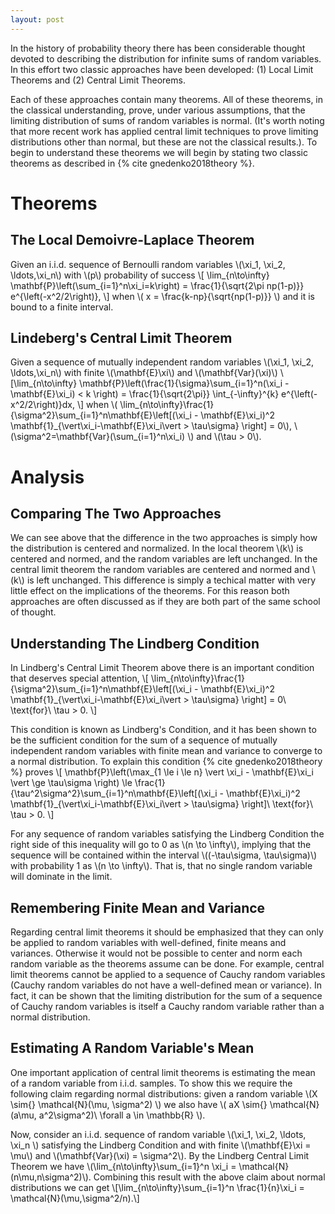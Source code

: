 ```yaml
---
layout: post
---
```

In the history of probability theory there has been considerable thought devoted to describing the distribution for infinite sums of random variables. In this effort two classic approaches have been developed: (1) Local Limit Theorems and (2) Central Limit Theorems.

Each of these approaches contain many theorems. All of these theorems, in the classical understanding, prove, under various assumptions, that the limiting distribution of sums of random variables is normal. (It's worth noting that more recent work has applied central limit techniques to prove limiting distributions other than normal, but these are not the classical results.). To begin to understand these theorems we will begin by stating two classic theorems as described in {% cite gnedenko2018theory %}.

# Theorems

## The Local Demoivre-Laplace Theorem

Given an i.i.d. sequence of Bernoulli random variables \\(\xi_1, \xi_2, \ldots,\xi_n\\) with \\(p\\) probability of success \\[ \lim_{n\to\infty} \mathbf{P}\left(\sum_{i=1}^n\xi_i=k\right) = \frac{1}{\sqrt{2\pi np(1-p)}} e^{\left(-x^2/2\right)}, \\] when \\( x = \frac{k-np}{\sqrt{np(1-p)}} \\) and it is bound to a finite interval.

## Lindeberg's Central Limit Theorem

Given a sequence of mutually independent random variables \\(\xi_1, \xi_2, \ldots,\xi_n\\) with finite \\(\mathbf{E}\xi\\) and \\(\mathbf{Var}(\xi)\\) \\[\lim_{n\to\infty} \mathbf{P}\left(\frac{1}{\sigma}\sum_{i=1}^n\(\xi_i -\mathbf{E}\xi_i) < k \right) = \frac{1}{\sqrt{2\pi}} \int_{-\infty}^{k} e^{\left(-x^2/2\right)}dx, \\] when \\( \\lim_{n\to\infty}\frac{1}{\sigma^2}\sum_{i=1}^n\mathbf{E}\left[(\xi_i - \mathbf{E}\xi_i)^2 \mathbf{1}\_{\vert\xi_i-\mathbf{E}\xi_i\vert > \tau\sigma} \right] = 0\\), \\(\sigma^2=\mathbf{Var}(\sum_{i=1}^n\xi_i) \\) and \\(\tau > 0\\).

# Analysis

## Comparing The Two Approaches

We can see above that the difference in the two approaches is simply how the distribution is centered and normalized. In the local theorem \\(k\\) is centered and normed, and the random variables are left unchanged. In the central limit theorem the random variables are centered and normed and \\(k\\) is left unchanged. This difference is simply a techical matter with very little effect on the implications of the theorems. For this reason both approaches are often discussed as if they are both part of the same school of thought.

## Understanding The Lindberg Condition
In Lindberg's Central Limit Theorem above there is an important condition that deserves special attention, \\[ \lim_{n\to\infty}\frac{1}{\sigma^2}\sum_{i=1}^n\mathbf{E}\left[(\xi_i - \mathbf{E}\xi_i)^2 \mathbf{1}\_{\vert\xi_i-\mathbf{E}\xi_i\vert > \tau\sigma} \right] = 0\ \text{for}\ \tau > 0. \\]

This condition is known as Lindberg's Condition, and it has been shown to be the sufficient condition for the sum of a sequence of mutually independent random variables with finite mean and variance to converge to a normal distribution. To explain this condition {% cite gnedenko2018theory %} proves \\[ \mathbf{P}\left(\max_{1 \le i \le n} \vert \xi_i - \mathbf{E}\xi_i \vert \ge \tau\sigma \right) \le \frac{1}{\tau^2\sigma^2}\sum_{i=1}^n\mathbf{E}\left[(\xi_i - \mathbf{E}\xi_i)^2 \mathbf{1}\_{\vert\xi_i-\mathbf{E}\xi_i\vert > \tau\sigma} \right]\ \text{for}\ \tau > 0. \\]

For any sequence of random variables satisfying the Lindberg Condition the right side of this inequality will go to 0 as \\(n \to \infty\\), implying that the sequence will be contained within the interval \\((-\tau\sigma, \tau\sigma)\\) with probability 1 as \\(n \to \infty\\). That is, that no single random variable will dominate in the limit. 

## Remembering Finite Mean and Variance

Regarding central limit theorems it should be emphasized that they can only be applied to random variables with well-defined, finite means and variances. Otherwise it would not be possible to center and norm each random variable as the theorems assume can be done. For example, central limit theorems cannot be applied to a sequence of Cauchy random variables (Cauchy random variables do not have a well-defined mean or variance). In fact, it can be shown that the limiting distribution for the sum of a sequence of Cauchy random variables is itself a Cauchy random variable rather than a normal distribution.

## Estimating A Random Variable's Mean

One important application of central limit theorems is estimating the mean of a random variable from i.i.d. samples. To show this we require the following claim regarding normal distributions: given a random variable \\(X \sim{} \mathcal{N}(\mu, \sigma^2) \\) we also have \\( aX \sim{} \mathcal{N}(a\mu, a^2\sigma^2)\ \forall a \in \mathbb{R} \\).

Now, consider an i.i.d. sequence of random variable \\(\xi_1, \xi_2, \ldots, \xi_n \\) satisfying the Lindberg Condition and with finite \\(\mathbf{E}\xi = \mu\\) and \\(\mathbf{Var}(\xi) = \sigma^2\\). By the Lindberg Central Limit Theorem we have \\(\lim_{n\to\infty}\sum_{i=1}^n \xi_i = \mathcal{N}(n\mu,n\sigma^2)\\). Combining this result with the above claim about normal distributions we can get \\[\lim_{n\to\infty}\sum_{i=1}^n \frac{1}{n}\xi_i = \mathcal{N}(\mu,\sigma^2/n).\\]

